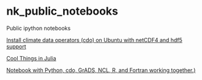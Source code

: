 nk_public_notebooks
===================

Public ipython notebooks

[Install climate data operators (cdo) on Ubuntu with netCDF4 and hdf5 support](http://nbviewer.ipython.org/github/koldunovn/nk_public_notebooks/blob/master/Install%20climate%20data%20operators%20%28cdo%29%20on%20Ubuntu%20with%20netCDF4%20and%20hdf5%20support.ipynb)

[Cool Things in Julia](http://nbviewer.ipython.org/github/koldunovn/nk_public_notebooks/blob/master/cool_things_in_julia.ipynb)

[Notebook with Python, cdo, GrADS, NCL, R, and Fortran working together.)](http://nbviewer.ipython.org/github/koldunovn/nk_public_notebooks/blob/master/IPython_notebook_intro.ipynb)

